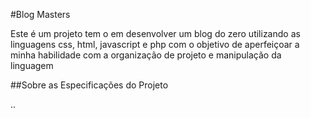 #Blog Masters

Este é um projeto tem o em desenvolver um blog do zero utilizando as linguagens css, html, javascript e php com o objetivo de aperfeiçoar a minha habilidade com a organização de projeto e manipulação da linguagem
  
 ##Sobre as Especificações do Projeto
 
 ..
